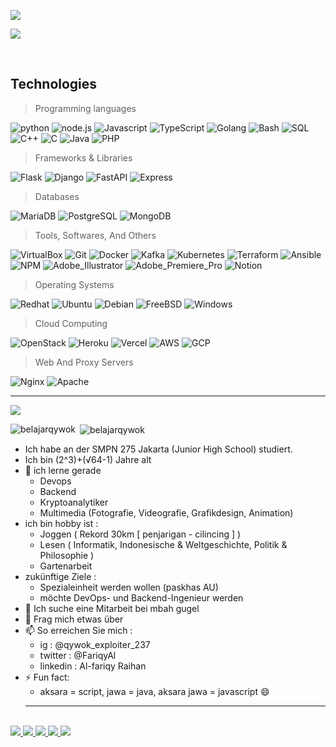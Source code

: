 ![](https://cardivo.vercel.app/api?name=alfariqywok%20%F0%9F%91%8B&description=%E2%98%81%EF%B8%8F%20engineer&image=https://raw.githubusercontent.com/belajarqywok/belajarqywok/main/PngItem_2068983.png&backgroundColor=%23000000&github=belajarqywok&pattern=topography&colorPattern=%23636363&fontColor=%23ddd&iconColor=%23fff&opacity=0.3)

![](https://estruyf-github.azurewebsites.net/api/VisitorHit?user=belajarqywok&repo=belajarqywok&countColorcountColor)

<br>
  <h2 align="left">Technologies</h2>
  
  > Programming languages

  <p>
    <img alt="python" src="https://img.shields.io/badge/Python-14354C.svg?logo=python&logoColor=white">
    <img alt="node.js" src="https://img.shields.io/badge/Node.js-43853D.svg?logo=node.js&logoColor=white">
    <img alt="Javascript" src="https://img.shields.io/badge/JavaScript-F7DF1E.svg?logo=javascript&logoColor=black">
    <img alt="TypeScript" src="https://img.shields.io/badge/TypeScript-007ACC.svg?logo=typescript&logoColor=white">
    <img alt="Golang" src="https://img.shields.io/badge/Golang-03c2fc.svg?logo=go&logoColor=white">
    <img alt="Bash" src="https://img.shields.io/badge/Bash-121011.svg?logo=gnu-bash&logoColor=white">
    <img alt="SQL" src="https://custom-icon-badges.herokuapp.com/badge/SQL-025E8C.svg?logo=database&logoColor=white">
    <img alt="C++" src="https://custom-icon-badges.herokuapp.com/badge/C++-9C033A.svg?logo=cpp2&logoColor=white">
    <img alt="C" src="https://custom-icon-badges.herokuapp.com/badge/C-03599C.svg?logo=c-in-hexagon&logoColor=white">
    <img alt="Java" src="https://img.shields.io/badge/Java-007396.svg?logo=java&logoColor=white">
    <img alt="PHP" src="https://img.shields.io/badge/PHP-777BB4.svg?logo=php&logoColor=white">
    
  </p>
  
  > Frameworks & Libraries
 
  <p>
    <img alt="Flask" src="https://img.shields.io/badge/Flask-white.svg?logo=flask&logoColor=black">
    <img alt="Django" src="https://img.shields.io/badge/Django-43853D.svg?logo=django&logoColor=white">
    <img alt="FastAPI" src="https://img.shields.io/badge/FastAPI-ffffff.svg?logo=fastapi&logoColor=02b3aa">
    <img alt="Express" src="https://img.shields.io/badge/Express-ffffff.svg?logo=express&logoColor=black">
  </p>
  
  > Databases
  
  <p>
    <img alt="MariaDB" src="https://img.shields.io/badge/MariaDB-00f.svg?logo=mariadb&logoColor=white">
    <img alt="PostgreSQL" src ="https://img.shields.io/badge/PostgreSQL-316192.svg?logo=postgresql&logoColor=white">
    <img alt="MongoDB" src ="https://img.shields.io/badge/MongoDB-4ea94b.svg?logo=mongodb&logoColor=white">
  </p>
  
  > Tools, Softwares, And Others
  
  <p>
    <img alt="VirtualBox" src="https://img.shields.io/badge/VirtualBox-lightblue.svg?logo=virtualbox&logoColor=white">
    <img alt="Git" src="https://img.shields.io/badge/Git-F05033.svg?logo=git&logoColor=white">
    <img alt="Docker" src ="https://img.shields.io/badge/Docker-0275b3.svg?logo=docker&logoColor=white">
    <img alt="Kafka" src ="https://img.shields.io/badge/Kafka-black.svg?logo=apachekafka&logoColor=white">
    <img alt="Kubernetes" src ="https://img.shields.io/badge/K8S-0255b3.svg?logo=kubernetes&logoColor=white">
    <img alt="Terraform" src="https://img.shields.io/badge/Terraform-purple.svg?logo=terraform&logoColor=white">
    <img alt="Ansible" src="https://img.shields.io/badge/Ansible-white.svg?logo=ansible&logoColor=black">
    <img alt="NPM" src ="https://img.shields.io/badge/NPM-white.svg?logo=npm&logoColor=white">
    <img alt="Adobe_Illustrator" src ="https://img.shields.io/badge/Adobe%20Illustrator-grey.svg?logo=adobeillustrator&logoColor=yellow">
    <img alt="Adobe_Premiere_Pro" src ="https://img.shields.io/badge/Adobe%20Premiere%20Pro-white.svg?logo=adobepremierepro&logoColor=purple">
    <img alt="Notion" src="https://img.shields.io/badge/Notion-010101.svg?logo=notion&logoColor=white">
  </p>
  
  > Operating Systems
  
  <p>
    <img alt="Redhat" src="https://img.shields.io/badge/RedHat-c90202.svg?logo=redhat&logoColor=white">
    <img alt="Ubuntu" src ="https://img.shields.io/badge/Ubuntu-orange.svg?logo=ubuntu&logoColor=white">
    <img alt="Debian" src ="https://img.shields.io/badge/Debian-d11f37.svg?logo=debian&logoColor=white">
    <img alt="FreeBSD" src ="https://img.shields.io/badge/FreeBSD-gray.svg?logo=freebsd&logoColor=red">
    <img alt="Windows" src ="https://img.shields.io/badge/Windows-1f5ad1.svg?logo=windows&logoColor=white">
  </p>
  
  > Cloud Computing
  
  <p>
    <img alt="OpenStack" src ="https://img.shields.io/badge/OpenStack-white.svg?logo=openstack&logoColor=red">
    <img alt="Heroku" src="https://img.shields.io/badge/Heroku-430098.svg?logo=heroku&logoColor=white">
    <img alt="Vercel" src="https://img.shields.io/badge/Vercel-000000.svg?logo=vercel&logoColor=white">
    <img alt="AWS" src ="https://img.shields.io/badge/AWS-black.svg?logo=amazon&logoColor=yellow">
    <img alt="GCP" src ="https://img.shields.io/badge/GCP-blue.svg?logo=googlecloud&logoColor=white">
  </p>
  
  > Web And Proxy Servers
  
  <p>
    <img alt="Nginx" src ="https://img.shields.io/badge/Nginx-black.svg?logo=nginx&logoColor=green">
    <img alt="Apache" src="https://img.shields.io/badge/Apache-white.svg?logo=apache&logoColor=red">
  </p>
<hr>

![](https://github-profile-trophy.vercel.app/?username=belajarqywok&theme=dracula)

<p><img align="left" src="https://github-readme-stats.vercel.app/api/top-langs?username=belajarqywok&show_icons=true&locale=en&layout=compact&theme=dark" alt="belajarqywok" /></p>

<p>&nbsp;<img align="center" src="https://github-readme-stats.vercel.app/api?username=belajarqywok&show_icons=true&locale=en&theme=dark" alt="belajarqywok" /></p>


- Ich habe an der SMPN 275 Jakarta (Junior High School) studiert.
- Ich bin (2^3)+(√64-1) Jahre alt
- 🌱 ich lerne gerade
  - Devops
  - Backend
  - Kryptoanalytiker
  - Multimedia (Fotografie, Videografie, Grafikdesign, Animation)
- ich bin hobby ist :
  - Joggen ( Rekord 30km [ penjarigan - cilincing ] )
  - Lesen ( Informatik, Indonesische & Weltgeschichte, Politik & Philosophie )
  - Gartenarbeit
- zukünftige Ziele : 
  - Spezialeinheit werden wollen (paskhas AU)
  - möchte DevOps- und Backend-Ingenieur werden
- 👯 Ich suche eine Mitarbeit bei mbah gugel
- 💬 Frag mich etwas über
- 📫 So erreichen Sie mich :
  - ig : @qywok_exploiter_237
  - twitter : @FariqyAl
  - linkedin : Al-fariqy Raihan
- ⚡ Fun fact:
  - aksara = script, jawa = java, aksara jawa = javascript 😄
  <hr>
<br>
<a href="https://github.com/belajarqywok/delta">
        <img src="https://github-readme-stats.vercel.app/api/pin/?username=belajarqywok&repo=delta&theme=dark">
</a>
<a href="https://github.com/belajarqywok/Qverus">
        <img src="https://github-readme-stats.vercel.app/api/pin/?username=belajarqywok&repo=Qverus&theme=dark">
</a>
<a href="https://github.com/qnetics/vatometh">
        <img src="https://github-readme-stats.vercel.app/api/pin/?username=qnetics&repo=vatometh&theme=dark">
</a>
<a href="https://github.com/belajarqywok/S-DES_algorithm">
        <img src="https://github-readme-stats.vercel.app/api/pin/?username=belajarqywok&repo=S-DES_algorithm&theme=dark">
</a>
<a href="https://github.com/belajarqywok/ToShPak-scrape">
        <img src="https://github-readme-stats.vercel.app/api/pin/?username=belajarqywok&repo=ToShPak-scrape&theme=dark">
</a>
<br>

